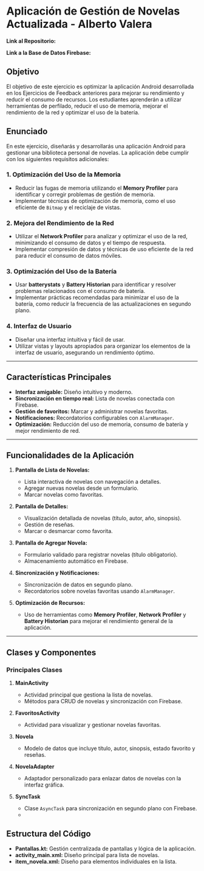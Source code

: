 # Aplicación de Gestión de Novelas Actualizada - Alberto Valera

**Link al Repositorio:**

**Link a la Base de Datos Firebase:** 

## Objetivo

El objetivo de este ejercicio es optimizar la aplicación Android desarrollada en los Ejercicios de Feedback anteriores para mejorar su rendimiento y reducir el consumo de recursos. Los estudiantes aprenderán a utilizar herramientas de perfilado, reducir el uso de memoria, mejorar el rendimiento de la red y optimizar el uso de la batería.

## Enunciado

En este ejercicio, diseñarás y desarrollarás una aplicación Android para gestionar una biblioteca personal de novelas. La aplicación debe cumplir con los siguientes requisitos adicionales:

### 1. Optimización del Uso de la Memoria
- Reducir las fugas de memoria utilizando el **Memory Profiler** para identificar y corregir problemas de gestión de memoria.
- Implementar técnicas de optimización de memoria, como el uso eficiente de `Bitmap` y el reciclaje de vistas.

### 2. Mejora del Rendimiento de la Red
- Utilizar el **Network Profiler** para analizar y optimizar el uso de la red, minimizando el consumo de datos y el tiempo de respuesta.
- Implementar compresión de datos y técnicas de uso eficiente de la red para reducir el consumo de datos móviles.

### 3. Optimización del Uso de la Batería
- Usar **batterystats** y **Battery Historian** para identificar y resolver problemas relacionados con el consumo de batería.
- Implementar prácticas recomendadas para minimizar el uso de la batería, como reducir la frecuencia de las actualizaciones en segundo plano.

### 4. Interfaz de Usuario
- Diseñar una interfaz intuitiva y fácil de usar.
- Utilizar vistas y layouts apropiados para organizar los elementos de la interfaz de usuario, asegurando un rendimiento óptimo.

---

## Características Principales

- **Interfaz amigable:** Diseño intuitivo y moderno.
- **Sincronización en tiempo real:** Lista de novelas conectada con Firebase.
- **Gestión de favoritos:** Marcar y administrar novelas favoritas.
- **Notificaciones:** Recordatorios configurables con `AlarmManager`.
- **Optimización:** Reducción del uso de memoria, consumo de batería y mejor rendimiento de red.

---

## Funcionalidades de la Aplicación

1. **Pantalla de Lista de Novelas:**
   - Lista interactiva de novelas con navegación a detalles.
   - Agregar nuevas novelas desde un formulario.
   - Marcar novelas como favoritas.

2. **Pantalla de Detalles:**
   - Visualización detallada de novelas (título, autor, año, sinopsis).
   - Gestión de reseñas.
   - Marcar o desmarcar como favorita.

3. **Pantalla de Agregar Novela:**
   - Formulario validado para registrar novelas (título obligatorio).
   - Almacenamiento automático en Firebase.

4. **Sincronización y Notificaciones:**
   - Sincronización de datos en segundo plano.
   - Recordatorios sobre novelas favoritas usando `AlarmManager`.

5. **Optimización de Recursos:**
   - Uso de herramientas como **Memory Profiler**, **Network Profiler** y **Battery Historian** para mejorar el rendimiento general de la aplicación.

---

## Clases y Componentes

### Principales Clases

1. **MainActivity**
   - Actividad principal que gestiona la lista de novelas.
   - Métodos para CRUD de novelas y sincronización con Firebase.

2. **FavoritosActivity**
   - Actividad para visualizar y gestionar novelas favoritas.

3. **Novela**
   - Modelo de datos que incluye título, autor, sinopsis, estado favorito y reseñas.

4. **NovelaAdapter**
   - Adaptador personalizado para enlazar datos de novelas con la interfaz gráfica.

5. **SyncTask**
   - Clase `AsyncTask` para sincronización en segundo plano con Firebase.
   - 
## Estructura del Código

- **Pantallas.kt:** Gestión centralizada de pantallas y lógica de la aplicación.
- **activity_main.xml:** Diseño principal para lista de novelas.
- **item_novela.xml:** Diseño para elementos individuales en la lista.

